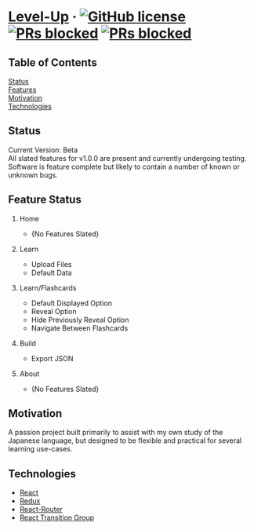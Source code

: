 # [Level-Up](https://reactjs.org/) &middot; [![GitHub license](https://img.shields.io/badge/version-BETA-yellow.svg)]() [![PRs blocked](https://img.shields.io/badge/license-MIT-blue.svg)]() [![PRs blocked](https://img.shields.io/badge/PRs-blocked-red.svg)]()

## Table of Contents
[Status](#status)<br/>
[Features](#features)<br/>
[Motivation](#motivation)<br/>
[Technologies](#technologies)<br/>

## Status
<a name="status"></a>
Current Version: Beta<br/>
All slated features for v1.0.0 are present and currently undergoing testing.
Software is feature complete but likely to contain a number of known or unknown bugs.

## Feature Status
<a name="features"></a>

1. Home
    + {No Features Slated}

2. Learn
    + Upload Files
    + Default Data

3. Learn/Flashcards
    + Default Displayed Option
    + Reveal Option
    + Hide Previously Reveal Option
    + Navigate Between Flashcards

4. Build
    + Export JSON
    
5. About
    + {No Features Slated}

## Motivation
<a name="motivation"></a>

A passion project built primarily to assist with my own study of the Japanese language, but designed to be flexible and practical for several learning use-cases.


## Technologies
<a name="technologies"></a>

+ [React](#https://github.com/facebook/react)
+ [Redux](#https://github.com/reduxjs/react-redux)
+ [React-Router](#https://github.com/ReactTraining/react-router)
+ [React Transition Group](#https://github.com/reactjs/react-transition-group)
